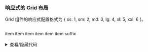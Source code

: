 ### 响应式的 Grid 布局

Grid 组件的响应式配置格式为 <yc-tag>{ xs: 1, sm: 2, md: 3, lg: 4, xl: 5, xxl: 6 }</yc-tag>。

<div class="cell-demo vp-raw">
  <yc-grid :cols="{ xs: 1, sm: 2, md: 3, lg: 4, xl: 5, xxl: 6 }" :colGap="12" :rowGap="16" class="grid-demo-grid">
    <yc-grid-item class="demo-item">item</yc-grid-item>
    <yc-grid-item class="demo-item">item</yc-grid-item>
    <yc-grid-item class="demo-item">item</yc-grid-item>
    <yc-grid-item class="demo-item">item</yc-grid-item>
    <yc-grid-item class="demo-item">item</yc-grid-item>
    <yc-grid-item class="demo-item">item</yc-grid-item>
    <yc-grid-item class="demo-item" :span="{ xl: 4, xxl: 6 }" suffix>
      suffix
    </yc-grid-item>
  </yc-grid>
</div>

<style scoped>
.grid-demo-grid .demo-item,
.grid-demo-grid .demo-suffix {
  height: 48px;
  line-height: 48px;
  color: var(--color-white);
  text-align: center;
}
.grid-demo-grid .demo-item:nth-child(2n) {
  background-color: rgba(var(--arcoblue-6), 0.9);
}
.grid-demo-grid .demo-item:nth-child(2n + 1) {
  background-color: var(--color-primary-light-4);
}
</style>

<details>
<summary>查看/隐藏代码</summary>

```vue
<template>
  <yc-grid
    :cols="{ xs: 1, sm: 2, md: 3, lg: 4, xl: 5, xxl: 6 }"
    :colGap="12"
    :rowGap="16"
    class="grid-demo-grid">
    <yc-grid-item class="demo-item">item</yc-grid-item>
    <yc-grid-item class="demo-item">item</yc-grid-item>
    <yc-grid-item class="demo-item">item</yc-grid-item>
    <yc-grid-item class="demo-item">item</yc-grid-item>
    <yc-grid-item class="demo-item">item</yc-grid-item>
    <yc-grid-item class="demo-item">item</yc-grid-item>
    <yc-grid-item
      class="demo-item"
      :span="{ xl: 4, xxl: 6 }"
      suffix>
      suffix
    </yc-grid-item>
  </yc-grid>
</template>

<style scoped>
.grid-demo-grid .demo-item,
.grid-demo-grid .demo-suffix {
  height: 48px;
  line-height: 48px;
  color: var(--color-white);
  text-align: center;
}
.grid-demo-grid .demo-item:nth-child(2n) {
  background-color: rgba(var(--arcoblue-6), 0.9);
}
.grid-demo-grid .demo-item:nth-child(2n + 1) {
  background-color: var(--color-primary-light-4);
}
</style>
```

</details>
